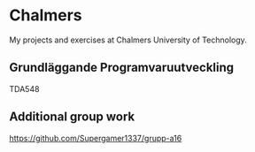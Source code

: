 # Chalmers
My projects and exercises at Chalmers University of Technology.
## Grundläggande Programvaruutveckling
TDA548
## Additional group work
https://github.com/Supergamer1337/grupp-a16
